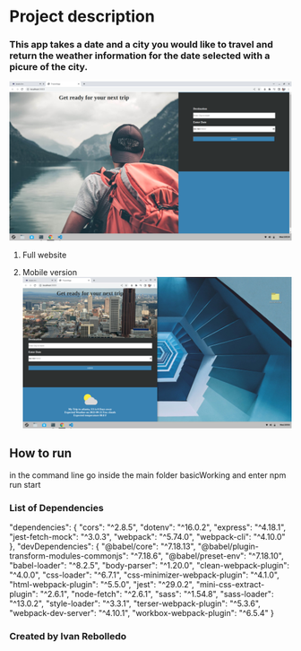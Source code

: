 
# Project description
### This app takes a date and a city you would like to travel and return the weather information for the date selected with a picure of the city.
![Start](images/startFull.png)
1. Full website

2. Mobile version
![Results](images/ResultsMobile.png)   

## How to run
in the command line go inside the main folder basicWorking and enter npm run start

### List of Dependencies


"dependencies": {
    "cors": "^2.8.5",
    "dotenv": "^16.0.2",
    "express": "^4.18.1",
    "jest-fetch-mock": "^3.0.3",
    "webpack": "^5.74.0",
    "webpack-cli": "^4.10.0"
  },
  "devDependencies": {
    "@babel/core": "^7.18.13",
    "@babel/plugin-transform-modules-commonjs": "^7.18.6",
    "@babel/preset-env": "^7.18.10",
    "babel-loader": "^8.2.5",
    "body-parser": "^1.20.0",
    "clean-webpack-plugin": "^4.0.0",
    "css-loader": "^6.7.1",
    "css-minimizer-webpack-plugin": "^4.1.0",
    "html-webpack-plugin": "^5.5.0",
    "jest": "^29.0.2",
    "mini-css-extract-plugin": "^2.6.1",
    "node-fetch": "^2.6.1",
    "sass": "^1.54.8",
    "sass-loader": "^13.0.2",
    "style-loader": "^3.3.1",
    "terser-webpack-plugin": "^5.3.6",
    "webpack-dev-server": "^4.10.1",
    "workbox-webpack-plugin": "^6.5.4"
  }

  ### Created by Ivan Rebolledo
